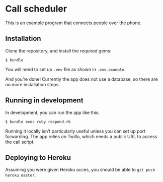 # Call scheduler

This is an example program that connects people over the phone.

## Installation

Clone the repository, and install the required gems:

```
$ bundle
```

You will need to set up `.env` file as shown in `.env.example`.

And you’re done! Currently the app does not use a database, so there are no more installation steps.

## Running in development

In development, you can run the app like this:

```
$ bundle exec ruby respond.rb
```

Running it locally isn’t particularly useful unless you can set up port forwarding. The app relies on Twillo, which needs a public URL to access the call script.

## Deploying to Heroku

Assuming you were given Heroku acces, you should be able to `git push heroku master`.
